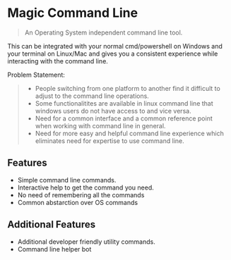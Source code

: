# Magic Command Line

> An Operating System independent command line tool. 

This can be integrated with your normal cmd/powershell on Windows and your terminal on Linux/Mac and gives you a consistent experience while interacting with the command line.

Problem Statement:
> - People switching from one platform to another find it difficult to adjust to the command line operations.
> - Some functionalitites are available in linux command line that windows users do not have access to and vice versa.
> - Need for a common interface and a common reference point when working with command line in general.
> - Need for more easy and helpful command line experience which eliminates need for expertise to use command line.





## Features
- Simple command line commands.
- Interactive help to get the command you need.
- No need of remembering all the commands
- Common abstarction over OS commands

## Additional Features
- Additional developer friendly utility commands.
- Command line helper bot

